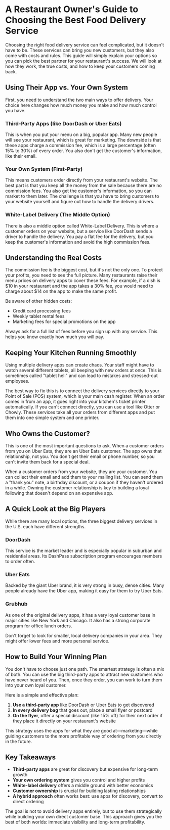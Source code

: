# A Restaurant Owner's Guide to Choosing the Best Food Delivery Service

Choosing the right food delivery service can feel complicated, but it doesn't have to be. These services can bring you new customers, but they also come with costs and rules. This guide will simply explain your options so you can pick the best partner for your restaurant's success. We will look at how they work, the true costs, and how to keep your customers coming back.

## Using Their App vs. Your Own System

First, you need to understand the two main ways to offer delivery. Your choice here changes how much money you make and how much control you have.

### Third-Party Apps (like DoorDash or Uber Eats)

This is when you put your menu on a big, popular app. Many new people will see your restaurant, which is great for marketing. The downside is that these apps charge a commission fee, which is a large percentage (often 15% to 30%) of every order. You also don't get the customer's information, like their email.

### Your Own System (First-Party)

This means customers order directly from your restaurant's website. The best part is that you keep all the money from the sale because there are no commission fees. You also get the customer's information, so you can market to them later. The challenge is that you have to bring customers to your website yourself and figure out how to handle the delivery drivers.

### White-Label Delivery (The Middle Option)

There is also a middle option called White-Label Delivery. This is where a customer orders on your website, but a service like DoorDash sends a driver to handle the delivery. You pay a flat fee for the delivery, but you keep the customer's information and avoid the high commission fees.

## Understanding the Real Costs

The commission fee is the biggest cost, but it's not the only one. To protect your profits, you need to see the full picture. Many restaurants raise their menu prices on delivery apps to cover these fees. For example, if a dish is $10 in your restaurant and the app takes a 30% fee, you would need to charge about $14 on the app to make the same profit.

Be aware of other hidden costs:

- Credit card processing fees
- Weekly tablet rental fees
- Marketing fees for special promotions on the app

Always ask for a full list of fees before you sign up with any service. This helps you know exactly how much you will pay.

## Keeping Your Kitchen Running Smoothly

Using multiple delivery apps can create chaos. Your staff might have to watch several different tablets, all beeping with new orders at once. This is sometimes called "tablet hell" and can lead to mistakes and stressed-out employees.

The best way to fix this is to connect the delivery services directly to your Point of Sale (POS) system, which is your main cash register. When an order comes in from an app, it goes right into your kitchen's ticket printer automatically. If you can't connect directly, you can use a tool like Otter or Chowly. These services take all your orders from different apps and put them into one simple system and one printer.

## Who Owns the Customer?

This is one of the most important questions to ask. When a customer orders from you on Uber Eats, they are an Uber Eats customer. The app owns that relationship, not you. You don't get their email or phone number, so you can't invite them back for a special deal.

When a customer orders from your website, they are your customer. You can collect their email and add them to your mailing list. You can send them a "thank you" note, a birthday discount, or a coupon if they haven't ordered in a while. Owning the customer relationship is key to building a loyal following that doesn't depend on an expensive app.

## A Quick Look at the Big Players

While there are many local options, the three biggest delivery services in the U.S. each have different strengths.

### DoorDash
This service is the market leader and is especially popular in suburban and residential areas. Its DashPass subscription program encourages members to order often.

### Uber Eats
Backed by the giant Uber brand, it is very strong in busy, dense cities. Many people already have the Uber app, making it easy for them to try Uber Eats.

### Grubhub
As one of the original delivery apps, it has a very loyal customer base in major cities like New York and Chicago. It also has a strong corporate program for office lunch orders.

Don't forget to look for smaller, local delivery companies in your area. They might offer lower fees and more personal service.

## How to Build Your Winning Plan

You don't have to choose just one path. The smartest strategy is often a mix of both. You can use the big third-party apps to attract new customers who have never heard of you. Then, once they order, you can work to turn them into your own loyal customer.

Here is a simple and effective plan:

1. **Use a third-party app** like DoorDash or Uber Eats to get discovered
2. **In every delivery bag** that goes out, place a small flyer or postcard
3. **On the flyer**, offer a special discount (like 15% off) for their next order if they place it directly on your restaurant's website

This strategy uses the apps for what they are good at—marketing—while guiding customers to the more profitable way of ordering from you directly in the future.

## Key Takeaways

- **Third-party apps** are great for discovery but expensive for long-term growth
- **Your own ordering system** gives you control and higher profits
- **White-label delivery** offers a middle ground with better economics
- **Customer ownership** is crucial for building lasting relationships
- **A hybrid approach** often works best: use apps for discovery, convert to direct ordering

The goal is not to avoid delivery apps entirely, but to use them strategically while building your own direct customer base. This approach gives you the best of both worlds: immediate visibility and long-term profitability.

